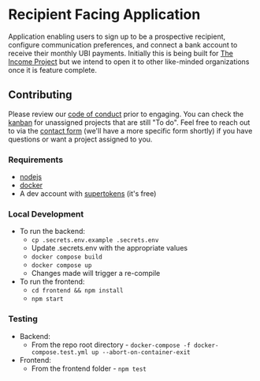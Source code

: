# Recipient Facing Application

Application enabling users to sign up to be a prospective recipient, configure communication preferences, and connect a bank account to receive their monthly UBI payments. Initially this is being built for [The Income Project](https://www.incomeproject.org) but we intend to open it to other like-minded organizations once it is feature complete.

## Contributing

Please review our [code of conduct](CODE_OF_CONDUCT.md) prior to engaging. You can check the [kanban](https://airtable.com/shr70PWVXBz9CHlyZ/tblLDacF1fREpCbYd) for unassigned projects that are still "To do". Feel free to reach out to via the [contact form](https://www.incomeproject.org/contact-us) (we'll have a more specific form shortly) if you have questions or want a project assigned to you.

### Requirements

- [nodejs](https://nodejs.org)
- [docker](https://docs.docker.com/get-docker/)
- A dev account with [supertokens](https://supertokens.com/) (it's free)

### Local Development

- To run the backend:
  - `cp .secrets.env.example .secrets.env`
  - Update .secrets.env with the appropriate values
  - `docker compose build`
  - `docker compose up`
  - Changes made will trigger a re-compile
- To run the frontend:
  - `cd frontend && npm install`
  - `npm start`

### Testing

- Backend:
  - From the repo root directory - `docker-compose -f docker-compose.test.yml up --abort-on-container-exit`
- Frontend:
  - From the frontend folder - `npm test`
